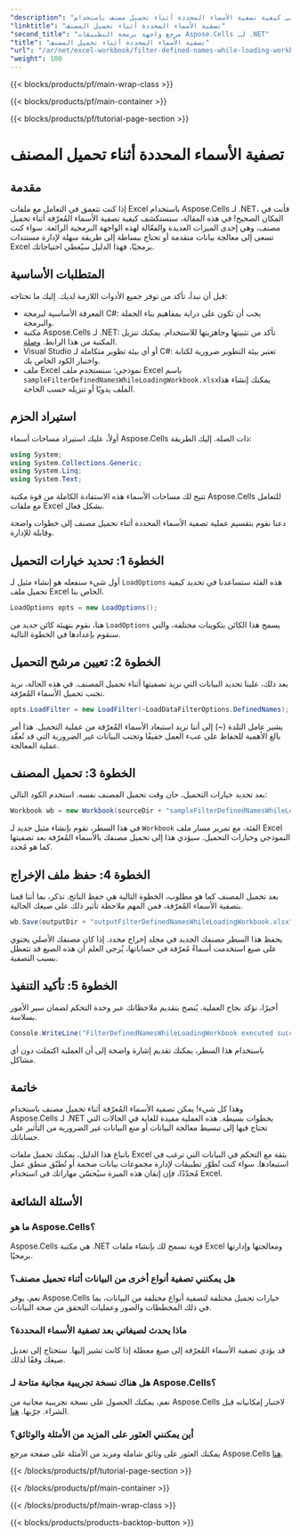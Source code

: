 ```yaml
---
"description": "تعرف على كيفية تصفية الأسماء المحددة أثناء تحميل مصنف باستخدام Aspose.Cells لـ .NET في هذا الدليل الشامل."
"linktitle": "تصفية الأسماء المحددة أثناء تحميل المصنف"
"second_title": "مرجع واجهة برمجة التطبيقات Aspose.Cells لـ .NET"
"title": "تصفية الأسماء المحددة أثناء تحميل المصنف"
"url": "/ar/net/excel-workbook/filter-defined-names-while-loading-workbook/"
"weight": 100
---
```


{{< blocks/products/pf/main-wrap-class >}}

{{< blocks/products/pf/main-container >}}

{{< blocks/products/pf/tutorial-page-section >}}

# تصفية الأسماء المحددة أثناء تحميل المصنف

## مقدمة

إذا كنت تتعمق في التعامل مع ملفات Excel باستخدام Aspose.Cells لـ .NET، فأنت في المكان الصحيح! في هذه المقالة، سنستكشف كيفية تصفية الأسماء المُعرّفة أثناء تحميل مصنف، وهي إحدى الميزات العديدة والفعّالة لهذه الواجهة البرمجية الرائعة. سواء كنت تسعى إلى معالجة بيانات متقدمة أو تحتاج ببساطة إلى طريقة سهلة لإدارة مستندات Excel برمجيًا، فهذا الدليل سيُغطي احتياجاتك.

## المتطلبات الأساسية

قبل أن نبدأ، تأكد من توفر جميع الأدوات اللازمة لديك. إليك ما تحتاجه:

- المعرفة الأساسية لبرمجة C#: يجب أن تكون على دراية بمفاهيم بناء الجملة والبرمجة.
- مكتبة Aspose.Cells لـ .NET: تأكد من تثبيتها وجاهزيتها للاستخدام. يمكنك تنزيل المكتبة من هذا الرابط. [وصلة](https://releases.aspose.com/cells/net/).
- Visual Studio أو أي بيئة تطوير متكاملة لـ C#: تعتبر بيئة التطوير ضرورية لكتابة واختبار الكود الخاص بك.
- ملف Excel نموذجي: سنستخدم ملف Excel باسم `sampleFilterDefinedNamesWhileLoadingWorkbook.xlsx`يمكنك إنشاء هذا الملف يدويًا أو تنزيله حسب الحاجة.

## استيراد الحزم

أولاً، عليك استيراد مساحات أسماء Aspose.Cells ذات الصلة. إليك الطريقة:

```csharp
using System;
using System.Collections.Generic;
using System.Linq;
using System.Text;
```

تتيح لك مساحات الأسماء هذه الاستفادة الكاملة من قوة مكتبة Aspose.Cells للتعامل مع ملفات Excel بشكل فعال.

دعنا نقوم بتقسيم عملية تصفية الأسماء المحددة أثناء تحميل مصنف إلى خطوات واضحة وقابلة للإدارة.

## الخطوة 1: تحديد خيارات التحميل

أول شيء سنفعله هو إنشاء مثيل لـ `LoadOptions` هذه الفئة ستساعدنا في تحديد كيفية تحميل ملف Excel الخاص بنا.

```csharp
LoadOptions opts = new LoadOptions();
```

هنا، نقوم بتهيئة كائن جديد من `LoadOptions` يسمح هذا الكائن بتكوينات مختلفة، والتي سنقوم بإعدادها في الخطوة التالية.

## الخطوة 2: تعيين مرشح التحميل

بعد ذلك، علينا تحديد البيانات التي نريد تصفيتها أثناء تحميل المصنف. في هذه الحالة، نريد تجنب تحميل الأسماء المُعرّفة.

```csharp
opts.LoadFilter = new LoadFilter(~LoadDataFilterOptions.DefinedNames);
```

يشير عامل التلدة (~) إلى أننا نريد استبعاد الأسماء المُعرّفة من عملية التحميل. هذا أمر بالغ الأهمية للحفاظ على عبء العمل خفيفًا وتجنب البيانات غير الضرورية التي قد تُعقّد عملية المعالجة.

## الخطوة 3: تحميل المصنف

بعد تحديد خيارات التحميل، حان وقت تحميل المصنف نفسه. استخدم الكود التالي:

```csharp
Workbook wb = new Workbook(sourceDir + "sampleFilterDefinedNamesWhileLoadingWorkbook.xlsx", opts);
```

في هذا السطر، تقوم بإنشاء مثيل جديد لـ `Workbook` الفئة، مع تمرير مسار ملف Excel النموذجي وخيارات التحميل. سيؤدي هذا إلى تحميل مصنفك بالأسماء المُعرّفة بعد تصفيتها كما هو مُحدد.

## الخطوة 4: حفظ ملف الإخراج

بعد تحميل المصنف كما هو مطلوب، الخطوة التالية هي حفظ الناتج. تذكر، بما أننا قمنا بتصفية الأسماء المُعرّفة، فمن المهم ملاحظة تأثير ذلك على صيغك الحالية.

```csharp
wb.Save(outputDir + "outputFilterDefinedNamesWhileLoadingWorkbook.xlsx");
```

يحفظ هذا السطر مصنفك الجديد في مجلد إخراج محدد. إذا كان مصنفك الأصلي يحتوي على صيغ استخدمت أسماءً مُعرّفة في حساباتها، يُرجى العلم أن هذه الصيغ قد تتعطل بسبب التصفية.

## الخطوة 5: تأكيد التنفيذ

أخيرًا، نؤكد نجاح العملية. يُنصح بتقديم ملاحظاتك عبر وحدة التحكم لضمان سير الأمور بسلاسة.

```csharp
Console.WriteLine("FilterDefinedNamesWhileLoadingWorkbook executed successfully.");
```

باستخدام هذا السطر، يمكنك تقديم إشارة واضحة إلى أن العملية اكتملت دون أي مشاكل.

## خاتمة

وهذا كل شيء! يمكن تصفية الأسماء المُعرّفة أثناء تحميل مصنف باستخدام Aspose.Cells لـ .NET بخطوات بسيطة. هذه العملية مفيدة للغاية في الحالات التي تحتاج فيها إلى تبسيط معالجة البيانات أو منع البيانات غير الضرورية من التأثير على حساباتك.

باتباع هذا الدليل، يمكنك تحميل ملفات Excel بثقة مع التحكم في البيانات التي ترغب في استبعادها. سواء كنت تُطوّر تطبيقات لإدارة مجموعات بيانات ضخمة أو تُطبّق منطق عمل مُحدّدًا، فإن إتقان هذه الميزة سيُحسّن مهاراتك في استخدام Excel.

## الأسئلة الشائعة

### ما هو Aspose.Cells؟
Aspose.Cells هي مكتبة .NET قوية تسمح لك بإنشاء ملفات Excel ومعالجتها وإدارتها برمجيًا.

### هل يمكنني تصفية أنواع أخرى من البيانات أثناء تحميل مصنف؟
نعم، يوفر Aspose.Cells خيارات تحميل مختلفة لتصفية أنواع مختلفة من البيانات، بما في ذلك المخططات والصور وعمليات التحقق من صحة البيانات.

### ماذا يحدث لصيغاتي بعد تصفية الأسماء المحددة؟
قد يؤدي تصفية الأسماء المُعرّفة إلى صيغ معطلة إذا كانت تشير إليها. ستحتاج إلى تعديل صيغك وفقًا لذلك.

### هل هناك نسخة تجريبية مجانية متاحة لـ Aspose.Cells؟
نعم، يمكنك الحصول على نسخة تجريبية مجانية من Aspose.Cells لاختبار إمكانياته قبل الشراء. جرّبها. [هنا](https://releases.aspose.com/).

### أين يمكنني العثور على المزيد من الأمثلة والوثائق؟
يمكنك العثور على وثائق شاملة ومزيد من الأمثلة على صفحة مرجع Aspose.Cells [هنا](https://reference.aspose.com/cells/net/).

{{< /blocks/products/pf/tutorial-page-section >}}

{{< /blocks/products/pf/main-container >}}

{{< /blocks/products/pf/main-wrap-class >}}

{{< blocks/products/products-backtop-button >}}
